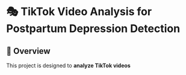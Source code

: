# 🎭 TikTok Video Analysis for Postpartum Depression Detection

## 📌 Overview
This project is designed to **analyze TikTok videos** 
